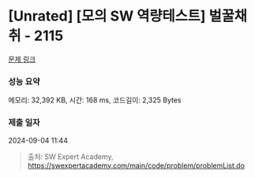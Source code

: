 # [Unrated] [모의 SW 역량테스트] 벌꿀채취 - 2115 

[문제 링크](https://swexpertacademy.com/main/code/problem/problemDetail.do?contestProbId=AV5V4A46AdIDFAWu) 

### 성능 요약

메모리: 32,392 KB, 시간: 168 ms, 코드길이: 2,325 Bytes

### 제출 일자

2024-09-04 11:44



> 출처: SW Expert Academy, https://swexpertacademy.com/main/code/problem/problemList.do